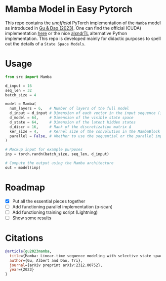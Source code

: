 # Mamba Model in Easy Pytorch

This repo contains the _unofficial_ PyTorch implementation of the `Mamba` model as introduced in [Gu & Dao (2023)](https://arxiv.org/abs/2312.00752). One can find the official (CUDA) implementation [here](https://github.com/state-spaces/mamba) or the nice [alxndrTL](https://github.com/alxndrTL/mamba.py) alternative Python implementation. This repo is developed mainly for didactic purposes to spell out the details of a `State Space Models`.

# Usage

```python
from src import Mamba

d_input = 16
seq_len = 32
batch_size = 4

model = Mamba(
  num_layers = 6,   # Number of layers of the full model
  d_input = d_input # Dimension of each vector in the input sequence (i.e. token size)
  d_model = 64,     # Dimension of the visible state space
  d_state = 64,     # Dimension of the latent hidden states
  d_discr = 16,     # Rank of the discretization matrix Δ
  ker_size = 4,     # Kernel size of the convolution in the MambaBlock
  parallel = False, # Whether to use the sequential or the parallel implementation
)

# Mockup input for example purposes
inp = torch.randn(batch_size, seq_len, d_input)

# Compute the output using the Mamba architecture
out = model(inp)

```

# Roadmap

- [x] Put all the essential pieces together
- [ ] Add functioning parallel implementation (p-scan)
- [ ] Add functioning training script (Lightning)
- [ ] Show some results

# Citations

```bibtex
@article{gu2023mamba,
  title={Mamba: Linear-time sequence modeling with selective state spaces},
  author={Gu, Albert and Dao, Tri},
  journal={arXiv preprint arXiv:2312.00752},
  year={2023}
}
```

